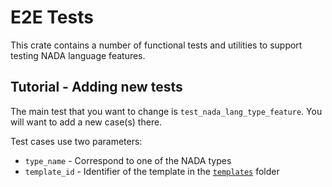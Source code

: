 # E2E Tests

This crate contains a number of functional tests and utilities to support testing NADA language features. 

## Tutorial - Adding new tests
The main test that you want to change is `test_nada_lang_type_feature`. You will want to add a new case(s) there.

Test cases use two parameters: 
- `type_name` - Correspond to one of the NADA types
- `template_id` - Identifier of the template in the [`templates`](templates/) folder
